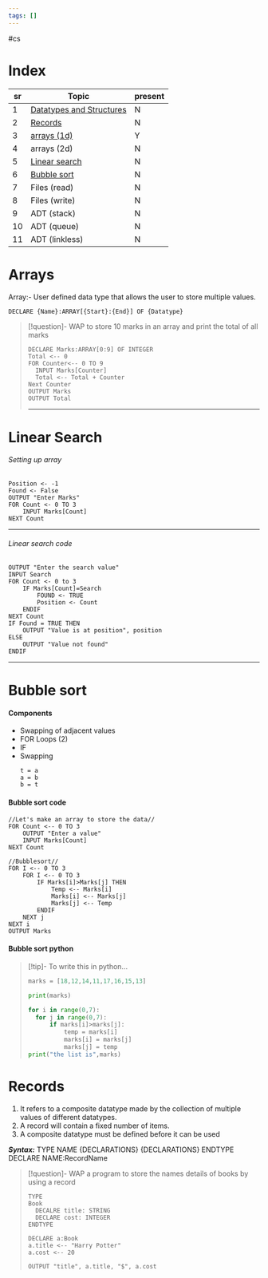 ```yaml
---
tags: []
---
```

#cs
# Index
| sr  | Topic                                                   | present |
| --- | ------------------------------------------------------- | ------- |
| 1   | [Datatypes and Structures](#Datatypes%20&%20Structures) | N       |
| 2   | [Records](#Records)                                                 | N       |
| 3   | [arrays (1d)](#Arrays)                                  | Y       |
| 4   | arrays (2d)                                             | N       |
| 5   | [Linear search](#Linear%20Search%20)                                           | N       |
| 6   | [Bubble sort](#Bubble%20Sort)                                             | N       |
| 7   | Files (read)                                            | N       |
| 8   | Files (write)                                           | N       |
| 9   | ADT (stack)                                             | N       |
| 10  | ADT (queue)                                             | N       |
| 11  | ADT (linkless)                                          | N       |

# Arrays 
Array:- User defined data type that allows the user to store multiple values.
``` PSEUDOCODE
DECLARE {Name}:ARRAY[{Start}:{End}] OF {Datatype}
```

>[!question]- WAP to store 10 marks in an array and print the total of all marks
>```PSEUDOCODDE
>DECLARE Marks:ARRAY[0:9] OF INTEGER
>Total <-- 0
>FOR Counter<-- 0 TO 9
>	INPUT Marks[Counter]
>	Total <-- Total + Counter
>Next Counter
>OUTPUT Marks
>OUTPUT Total
>```
>---
# Linear Search
###### Setting up array
``` PSEUDOCODE
Position <- -1
Found <- False
OUTPUT "Enter Marks"
FOR Count <- 0 TO 3
	INPUT Marks[Count]
NEXT Count
```
---
###### Linear search code
``` PSEUDOCODE
OUTPUT "Enter the search value"
INPUT Search
FOR Count <- 0 to 3
	IF Marks[Count]=Search
		FOUND <- TRUE
		Position <- Count
	ENDIF
NEXT Count
IF Found = TRUE THEN
	OUTPUT "Value is at position", position
ELSE 
	OUTPUT "Value not found"
ENDIF
```
---
# Bubble sort
#### Components
- Swapping of adjacent values
- FOR Loops (2)
- IF 
- Swapping
	```
	t = a
	a = b
	b = t
	```
#### Bubble sort code
```PSEUDOCODE
//Let's make an array to store the data//
FOR Count <-- 0 TO 3
	OUTPUT "Enter a value"
	INPUT Marks[Count]
NEXT Count

//Bubblesort//
FOR I <-- 0 TO 3
	FOR I <-- 0 TO 3
		IF Marks[i]>Marks[j] THEN
			Temp <-- Marks[i]
			Marks[i] <-- Marks[j]
			Marks[j] <-- Temp
		ENDIF
	NEXT j
NEXT i
OUTPUT Marks
```
#### Bubble sort python
>[!tip]- To write this in python...
>``` python
>marks = [18,12,14,11,17,16,15,13]
>
>print(marks)
>
>for i in range(0,7):
>	for j in range(0,7):
>		if marks[i]>marks[j]:
>			temp = marks[i]
>			marks[i] = marks[j]
>			marks[j] = temp 
>print("the list is",marks)
>
>```

# Records
1. It refers to a composite datatype made by the collection of multiple values of different datatypes.
2. A record will contain a fixed number of items.
3. A composite datatype must be defined before it can be used

***Syntax:***
	TYPE
	NAME
		{DECLARATIONS}
		{DECLARATIONS}
	ENDTYPE
	DECLARE NAME:RecordName

> [!question]- WAP a program to store the names details of books by using a record
> ``` PSEUDOCODE 
> TYPE 
> Book
> 	DECALRE title: STRING
> 	DECLARE cost: INTEGER
> ENDTYPE
> 
> DECLARE a:Book
> a.title <-- "Harry Potter"
> a.cost <-- 20
> 
> OUTPUT "title", a.title, "$", a.cost
> ```